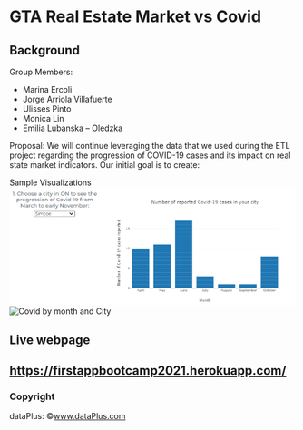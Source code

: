 # GTA Real Estate Market vs Covid

## Background
Group Members:
-	Marina Ercoli 
-	Jorge Arriola Villafuerte
-	Ulisses Pinto 
-	Monica Lin 
-	Emilia Lubanska – Oledzka

Proposal:
We will continue leveraging the data that we used during the ETL project regarding the progression of COVID-19 cases and its impact on real state market indicators. Our initial goal is to create:

 Sample Visualizations
![Covid by month](actualApp/assets/img/bar_graph.gif)
![Covid by month and City](actualApp/assets/img/map.gif)

## Live webpage
https://firstappbootcamp2021.herokuapp.com/
--
### Copyright
dataPlus: ©www.dataPlus.com